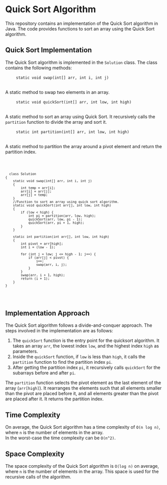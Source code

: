 <!DOCTYPE html>
<html>
<head>
  <meta charset="UTF-8">

</head>
<body>
  <h1>Quick Sort Algorithm</h1>
  
  <p>This repository contains an implementation of the Quick Sort algorithm in Java. The code provides functions to sort an array using the Quick Sort algorithm.</p>

  <h2>Quick Sort Implementation</h2>

  <p>The Quick Sort algorithm is implemented in the <code>Solution</code> class. The class contains the following methods:</p>

  <pre>
    <code>static void swap(int[] arr, int i, int j)</code>
  </pre>
  <p>A static method to swap two elements in an array.</p>

  <pre>
    <code>static void quickSort(int[] arr, int low, int high)</code>
  </pre>
  <p>A static method to sort an array using Quick Sort. It recursively calls the <code>partition</code> function to divide the array and sort it.</p>

  <pre>
    <code>static int partition(int[] arr, int low, int high)</code>
  </pre>
  <p>A static method to partition the array around a pivot element and return the partition index.</p>
<pre>
  <code>
    
      class Solution
    {
        static void swap(int[] arr, int i, int j)
        {
            int temp = arr[i];
            arr[i] = arr[j];
            arr[j] = temp;
        }
        //Function to sort an array using quick sort algorithm.
        static void quickSort(int arr[], int low, int high)
        {
            if (low < high) {
                int pi = partition(arr, low, high);
                quickSort(arr, low, pi - 1);
                quickSort(arr, pi + 1, high);
            }
        }
        
        static int partition(int arr[], int low, int high)
        {
            int pivot = arr[high];
            int i = (low - 1);
  
            for (int j = low; j <= high - 1; j++) {
                if (arr[j] < pivot) {
                    i++;
                    swap(arr, i, j);
                }
            }
            swap(arr, i + 1, high);
            return (i + 1);
        } 
    }
  </code>
</pre>

  <h2>Implementation Approach</h2>

  <p>The Quick Sort algorithm follows a divide-and-conquer approach. The steps involved in the implementation are as follows:</p>

  <ol>
    <li>The <code>quickSort</code> function is the entry point for the quicksort algorithm. It takes an array <code>arr</code>, the lowest index <code>low</code>, and the highest index <code>high</code> as parameters.</li>
    <li>Inside the <code>quickSort</code> function, if <code>low</code> is less than <code>high</code>, it calls the <code>partition</code> function to find the partition index <code>pi</code>.</li>
    <li>After getting the partition index <code>pi</code>, it recursively calls <code>quickSort</code> for the subarrays before and after <code>pi</code>.</li>
  </ol>

  <p>The <code>partition</code> function selects the pivot element as the last element of the array (<code>arr[high]</code>). It rearranges the elements such that all elements smaller than the pivot are placed before it, and all elements greater than the pivot are placed after it. It returns the partition index.</p>

  <h2>Time Complexity</h2>

  <p>On average, the Quick Sort algorithm has a time complexity of <code>O(n log n)</code>, where <code>n</code> is the number of elements in the array.<br>In the worst-case the time complexity can be <code>O(n^2)</code>.</p>

  <h2>Space Complexity</h2>

  <p>The space complexity of the Quick Sort algorithm is <code>O(log n)</code> on average, where <code>n</code> is the number of elements in the array. This space is used for the recursive calls of the algorithm.</p>
</body>
</html>
